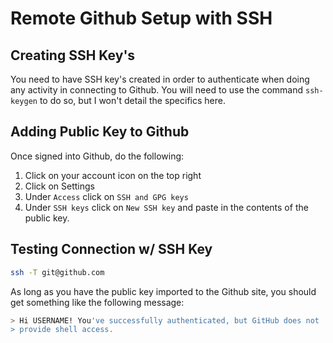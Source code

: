 # Remote Github Setup with SSH


## Creating SSH Key's

You need to have SSH key's created in order to authenticate when
doing any activity in connecting to Github.  You will need to use the
command `ssh-keygen` to do so, but I won't detail the specifics here.



## Adding Public Key to Github

Once signed into Github, do the following:

1. Click on your account icon on the top right
1. Click on Settings
1. Under `Access` click on `SSH and GPG keys`
1. Under `SSH keys` click on `New SSH key` and paste in the contents of
   the public key.



## Testing Connection w/ SSH Key

```bash
ssh -T git@github.com
```

As long as you have the public key imported to the Github site, you
should get something like the following message:

```bash
> Hi USERNAME! You've successfully authenticated, but GitHub does not
> provide shell access.
```


